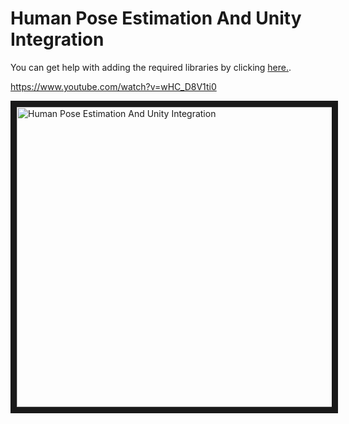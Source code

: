 # Human Pose Estimation And Unity Integration

You can get help with adding the required libraries by clicking [here.](https://github.com/ildoonet/tf-pose-estimation).

https://www.youtube.com/watch?v=wHC_D8V1ti0

<a href="http://www.youtube.com/watch?feature=player_embedded&v=wHC_D8V1ti0
" target="_blank"><img src="http://img.youtube.com/vi/wHC_D8V1ti0/0.jpg" 
alt="Human Pose Estimation And Unity Integration" width="640" height="480" border="10" /></a>
